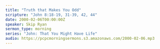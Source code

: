 ```yaml
---
title: "Truth that Makes You Odd"
scripture: "John 8:18-19, 31-39, 42, 44"
date: 2000-02-06T00:00:00Z
speaker: Skip Ryan
sermon_type: morning
series: "John: That You Might Have Life"
audio: https://pcpcmorningsermons.s3.amazonaws.com/2000-02-06.mp3 
---
```



